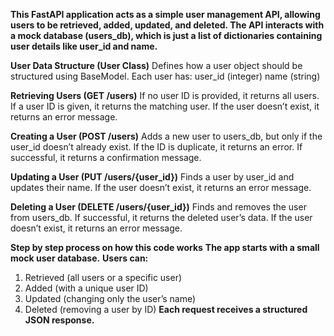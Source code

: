 **This FastAPI application acts as a simple user management API, allowing users to be retrieved, added, updated, and deleted. 
The API interacts with a mock database (users_db), which is just a list of dictionaries containing user details like user_id and name.**

**User Data Structure (User Class)**
Defines how a user object should be structured using BaseModel.
Each user has:
user_id (integer)
name (string)

**Retrieving Users (GET /users)**
If no user ID is provided, it returns all users.
If a user ID is given, it returns the matching user.
If the user doesn’t exist, it returns an error message.

**Creating a User (POST /users)**
Adds a new user to users_db, but only if the user_id doesn’t already exist.
If the ID is duplicate, it returns an error.
If successful, it returns a confirmation message.

**Updating a User (PUT /users/{user_id})**
Finds a user by user_id and updates their name.
If the user doesn’t exist, it returns an error message.

**Deleting a User (DELETE /users/{user_id})**
Finds and removes the user from users_db.
If successful, it returns the deleted user’s data.
If the user doesn’t exist, it returns an error message.

**Step by step process on how this code works**
**The app starts with a small mock user database.**
**Users can:**
1. Retrieved (all users or a specific user)
2. Added (with a unique user ID)
3. Updated (changing only the user’s name)
4. Deleted (removing a user by ID)
**Each request receives a structured JSON response.**
